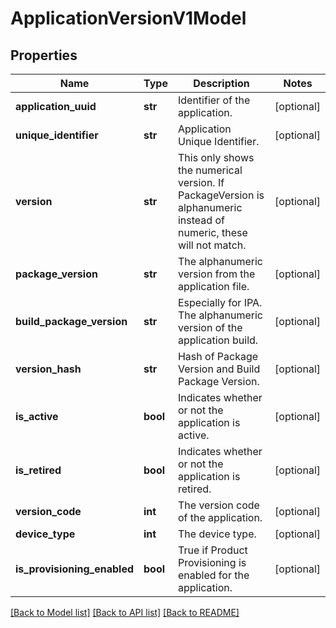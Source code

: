 # ApplicationVersionV1Model

## Properties
Name | Type | Description | Notes
------------ | ------------- | ------------- | -------------
**application_uuid** | **str** | Identifier of the application. | [optional] 
**unique_identifier** | **str** | Application Unique Identifier. | [optional] 
**version** | **str** | This only shows the numerical version. If PackageVersion is alphanumeric instead of numeric, these will not match. | [optional] 
**package_version** | **str** | The alphanumeric version from the application file. | [optional] 
**build_package_version** | **str** | Especially for IPA. The alphanumeric version of the application build. | [optional] 
**version_hash** | **str** | Hash of Package Version and Build Package Version. | [optional] 
**is_active** | **bool** | Indicates whether or not the application is active. | [optional] 
**is_retired** | **bool** | Indicates whether or not the application is retired. | [optional] 
**version_code** | **int** | The version code of the application. | [optional] 
**device_type** | **int** | The device type. | [optional] 
**is_provisioning_enabled** | **bool** | True if Product Provisioning is enabled for the application. | [optional] 

[[Back to Model list]](../README.md#documentation-for-models) [[Back to API list]](../README.md#documentation-for-api-endpoints) [[Back to README]](../README.md)


